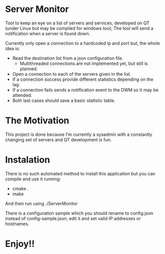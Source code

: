 Server Monitor
==============

Tool to keep an eye on a list of servers and services, developed on QT (under Linux but may be compiled for windows too); The tool will send a notification when a server is found down.

Currently only open a connection to a hardcoded ip and port but, the whole idea is:

  * Read the destination list from a json configuration file.
    - Multithreaded connections are not implemented yet, but still is planned.
  * Open a connection to each of the servers given in the list.
  * If a connection success provide different statistics depending on the lag.
  * If a connection fails sends a notification event to the DWM so it may be attended.
  * Both last cases should save a basic statistic table.

The Motivation
==============

This project is done because I'm currently a sysadmin with a constantly changing set of servers and QT development is fun.


Instalation
===========

There is no such automated method to install this application but you can compile and use it running:

 * cmake .
 * make

And then run using ./ServerMonitor

There is a configuration sample which you should rename to config.json instead of config-sample.json; edit it and set valid IP addresses or hostnames.

Enjoy!!
=======
